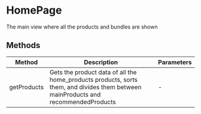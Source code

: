 # HomePage

The main view where all the products and bundles are shown

## Methods

<!-- @vuese:HomePage:methods:start -->
|Method|Description|Parameters|
|---|---|---|
|getProducts|Gets the product data of all the home_products products, sorts them, and divides them between mainProducts and recommendedProducts|-|

<!-- @vuese:HomePage:methods:end -->


